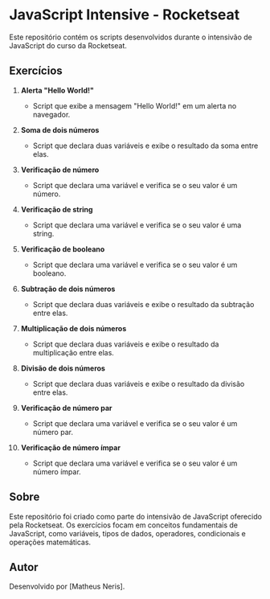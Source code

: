 # JavaScript Intensive - Rocketseat

Este repositório contém os scripts desenvolvidos durante o intensivão de JavaScript do curso da Rocketseat. 

## Exercícios

1. **Alerta "Hello World!"**
    - Script que exibe a mensagem "Hello World!" em um alerta no navegador.

2. **Soma de dois números**
    - Script que declara duas variáveis e exibe o resultado da soma entre elas.

3. **Verificação de número**
    - Script que declara uma variável e verifica se o seu valor é um número.

4. **Verificação de string**
    - Script que declara uma variável e verifica se o seu valor é uma string.

5. **Verificação de booleano**
    - Script que declara uma variável e verifica se o seu valor é um booleano.

6. **Subtração de dois números**
    - Script que declara duas variáveis e exibe o resultado da subtração entre elas.

7. **Multiplicação de dois números**
    - Script que declara duas variáveis e exibe o resultado da multiplicação entre elas.

8. **Divisão de dois números**
    - Script que declara duas variáveis e exibe o resultado da divisão entre elas.

9. **Verificação de número par**
    - Script que declara uma variável e verifica se o seu valor é um número par.

10. **Verificação de número ímpar**
    - Script que declara uma variável e verifica se o seu valor é um número ímpar.

## Sobre

Este repositório foi criado como parte do intensivão de JavaScript oferecido pela Rocketseat. Os exercícios focam em conceitos fundamentais de JavaScript, como variáveis, tipos de dados, operadores, condicionais e operações matemáticas.

## Autor

Desenvolvido por [Matheus Neris].
